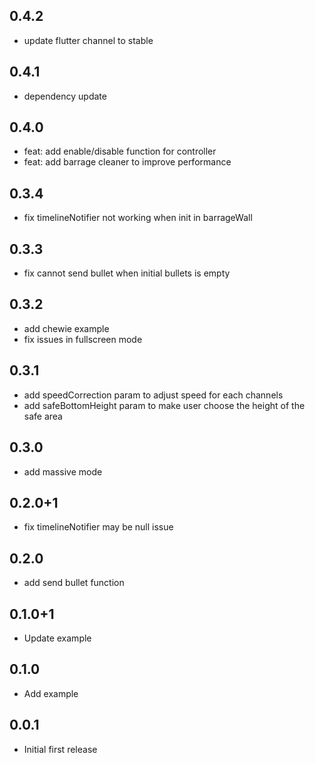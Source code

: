 ## 0.4.2

* update flutter channel to stable

## 0.4.1

* dependency update

## 0.4.0

* feat: add enable/disable function for controller
* feat: add barrage cleaner to improve performance

## 0.3.4

* fix timelineNotifier not working when init in barrageWall

## 0.3.3

* fix cannot send bullet when initial bullets is empty

## 0.3.2

* add chewie example
* fix issues in fullscreen mode

## 0.3.1

* add speedCorrection param to adjust speed for each channels
* add safeBottomHeight param to make user choose the height of the safe area

## 0.3.0

* add massive mode

## 0.2.0+1

* fix timelineNotifier may be null issue

## 0.2.0

* add send bullet function

## 0.1.0+1

* Update example

## 0.1.0

* Add example

## 0.0.1

* Initial first release
